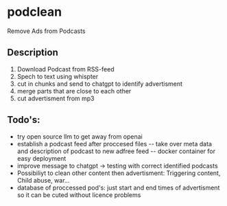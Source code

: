 # podclean
Remove Ads from Podcasts
## Description
1. Download Podcast from RSS-feed
2. Spech to text using whispter
3. cut in chunks and send to chatgpt to identify advertisment
4. merge parts that are close to each other
5. cut advertisment from mp3


## Todo's:
- try open source llm to get away from openai
- establish a podcast feed after proccesed files
-- take over meta data and description of podcast to new adfree feed
-- docker container for easy deployment
- improve message to chatgpt -> testing with correct identified podcasts
- Possibiliyt to clean other content then advertisment: Triggering content, Child abuse, war...
- database of proccessed pod's: just start and end times of advertisment so it can be cuted without licence problems

